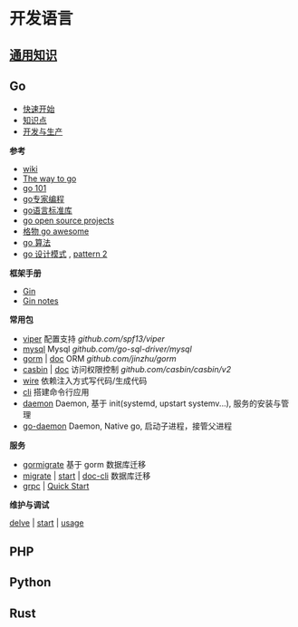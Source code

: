 # 开发语言

## [通用知识](/language/generic)

## Go

* [快速开始](/language/go/start)
* [知识点](/language/go/knowledge)
* [开发与生产](/language/go/devprod)

**参考**

* [wiki](https://github.com/golang/go/wiki)
* [The way to go](https://github.com/unknwon/the-way-to-go_ZH_CN/blob/master/eBook/directory.md)
* [go 101](https://gfw.go101.org/article/101.html)
* [go专家编程](https://rainbowmango.gitbook.io/go/)
* [go语言标准库](https://books.studygolang.com/The-Golang-Standard-Library-by-Example/)
* [go open source projects](https://github.com/hackstoic/golang-open-source-projects)
* [格物 go awesome](https://shockerli.net/post/go-awesome/)
* [go 算法](https://github.com/0xAX/go-algorithms)
* [go 设计模式](https://github.com/sevenelevenlee/go-patterns) , [pattern 2](https://github.com/tmrts/go-patterns)

**框架手册**

* [Gin](https://gin-gonic.com/zh-cn/docs/)
* [Gin notes](/language/go/gin)

**常用包**

* [viper](https://github.com/spf13/viper) 配置支持 _github.com/spf13/viper_
* [mysql](https://github.com/go-sql-driver/mysql) Mysql _github.com/go-sql-driver/mysql_
* [gorm](https://github.com/go-gorm/gorm) | [doc](https://gorm.io/docs/) ORM _github.com/jinzhu/gorm_
* [casbin](https://github.com/casbin/casbin) | [doc](https://casbin.org/docs/zh-CN/get-started) 访问权限控制 _github.com/casbin/casbin/v2_
* [wire](https://github.com/google/wire) 依赖注入方式写代码/生成代码
* [cli](https://github.com/urfave/cli) 搭建命令行应用
* [daemon](https://github.com/takama/daemon) Daemon, 基于 init(systemd, upstart systemv...), 服务的安装与管理
* [go-daemon](https://github.com/sevlyar/go-daemon) Daemon, Native go, 启动子进程，接管父进程

**服务**

* [gormigrate](https://github.com/go-gormigrate/gormigrate) 基于 gorm 数据库迁移
* [migrate](https://github.com/golang-migrate/migrate) | [start](https://github.com/golang-migrate/migrate/blob/master/GETTING_STARTED.md) | [doc-cli](https://github.com/golang-migrate/migrate/tree/master/cmd/migrate) 数据库迁移
* [grpc](https://grpc.io/docs/) | [Quick Start](https://grpc.io/docs/languages/go/quickstart/)
	
**维护与调试**

[delve](https://github.com/go-delve/delve) | [start](https://github.com/go-delve/delve/blob/master/Documentation/cli/getting_started.md) | [usage](https://github.com/go-delve/delve/blob/master/Documentation/usage/dlv.md)

## PHP

## Python

## Rust

